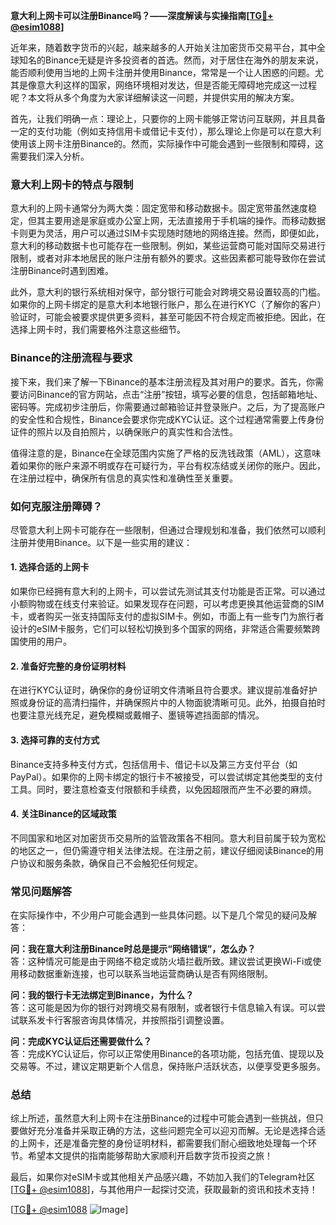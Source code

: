 **意大利上网卡可以注册Binance吗？——深度解读与实操指南[[TG💪+ @esim1088](https://t.me/s/esim1088)]**

近年来，随着数字货币的兴起，越来越多的人开始关注加密货币交易平台，其中全球知名的Binance无疑是许多投资者的首选。然而，对于居住在海外的朋友来说，能否顺利使用当地的上网卡注册并使用Binance，常常是一个让人困惑的问题。尤其是像意大利这样的国家，网络环境相对发达，但是否能无障碍地完成这一过程呢？本文将从多个角度为大家详细解读这一问题，并提供实用的解决方案。

首先，让我们明确一点：理论上，只要你的上网卡能够正常访问互联网，并且具备一定的支付功能（例如支持信用卡或借记卡支付），那么理论上你是可以在意大利使用该上网卡注册Binance的。然而，实际操作中可能会遇到一些限制和障碍，这需要我们深入分析。

### **意大利上网卡的特点与限制**

意大利的上网卡通常分为两大类：固定宽带和移动数据卡。固定宽带虽然速度稳定，但其主要用途是家庭或办公室上网，无法直接用于手机端的操作。而移动数据卡则更为灵活，用户可以通过SIM卡实现随时随地的网络连接。然而，即便如此，意大利的移动数据卡也可能存在一些限制。例如，某些运营商可能对国际交易进行限制，或者对非本地居民的账户注册有额外的要求。这些因素都可能导致你在尝试注册Binance时遇到困难。

此外，意大利的银行系统相对保守，部分银行可能会对跨境交易设置较高的门槛。如果你的上网卡绑定的是意大利本地银行账户，那么在进行KYC（了解你的客户）验证时，可能会被要求提供更多资料，甚至可能因不符合规定而被拒绝。因此，在选择上网卡时，我们需要格外注意这些细节。

### **Binance的注册流程与要求**

接下来，我们来了解一下Binance的基本注册流程及其对用户的要求。首先，你需要访问Binance的官方网站，点击“注册”按钮，填写必要的信息，包括邮箱地址、密码等。完成初步注册后，你需要通过邮箱验证并登录账户。之后，为了提高账户的安全性和合规性，Binance会要求你完成KYC认证。这个过程通常需要上传身份证件的照片以及自拍照片，以确保账户的真实性和合法性。

值得注意的是，Binance在全球范围内实施了严格的反洗钱政策（AML），这意味着如果你的账户来源不明或存在可疑行为，平台有权冻结或关闭你的账户。因此，在注册过程中，确保所有信息的真实性和准确性至关重要。

### **如何克服注册障碍？**

尽管意大利上网卡可能存在一些限制，但通过合理规划和准备，我们依然可以顺利注册并使用Binance。以下是一些实用的建议：

#### **1. 选择合适的上网卡**
如果你已经拥有意大利的上网卡，可以尝试先测试其支付功能是否正常。可以通过小额购物或在线支付来验证。如果发现存在问题，可以考虑更换其他运营商的SIM卡，或者购买一张支持国际支付的虚拟SIM卡。例如，市面上有一些专门为旅行者设计的eSIM卡服务，它们可以轻松切换到多个国家的网络，非常适合需要频繁跨国使用的用户。

#### **2. 准备好完整的身份证明材料**
在进行KYC认证时，确保你的身份证明文件清晰且符合要求。建议提前准备好护照或身份证的高清扫描件，并确保照片中的人物面貌清晰可见。此外，拍摄自拍时也要注意光线充足，避免模糊或戴帽子、墨镜等遮挡面部的情况。

#### **3. 选择可靠的支付方式**
Binance支持多种支付方式，包括信用卡、借记卡以及第三方支付平台（如PayPal）。如果你的上网卡绑定的银行卡不被接受，可以尝试绑定其他类型的支付工具。同时，要注意检查支付限额和手续费，以免因超限而产生不必要的麻烦。

#### **4. 关注Binance的区域政策**
不同国家和地区对加密货币交易所的监管政策各不相同。意大利目前属于较为宽松的地区之一，但仍需遵守相关法律法规。在注册之前，建议仔细阅读Binance的用户协议和服务条款，确保自己不会触犯任何规定。

### **常见问题解答**

在实际操作中，不少用户可能会遇到一些具体问题。以下是几个常见的疑问及解答：

**问：我在意大利注册Binance时总是提示“网络错误”，怎么办？**  
答：这种情况可能是由于网络不稳定或防火墙拦截所致。建议尝试更换Wi-Fi或使用移动数据重新连接，也可以联系当地运营商确认是否有网络限制。

**问：我的银行卡无法绑定到Binance，为什么？**  
答：这可能是因为你的银行对跨境交易有限制，或者银行卡信息输入有误。可以尝试联系发卡行客服咨询具体情况，并按照指引调整设置。

**问：完成KYC认证后还需要做什么？**  
答：完成KYC认证后，你可以正常使用Binance的各项功能，包括充值、提现以及交易等。不过，建议定期更新个人信息，保持账户活跃状态，以便享受更多服务。

### **总结**

综上所述，虽然意大利上网卡在注册Binance的过程中可能会遇到一些挑战，但只要做好充分准备并采取正确的方法，这些问题完全可以迎刃而解。无论是选择合适的上网卡，还是准备完整的身份证明材料，都需要我们耐心细致地处理每一个环节。希望本文提供的指南能够帮助大家顺利开启数字货币投资之旅！

最后，如果你对eSIM卡或其他相关产品感兴趣，不妨加入我们的Telegram社区[[TG💪+ @esim1088](https://t.me/s/esim1088)]，与其他用户一起探讨交流，获取最新的资讯和技术支持！

[[TG💪+ @esim1088](https://t.me/s/esim1088) ![Image](https://i.postimg.cc/4NQfJmqS/Snipaste-2025-05-13-00-14-12.png)]